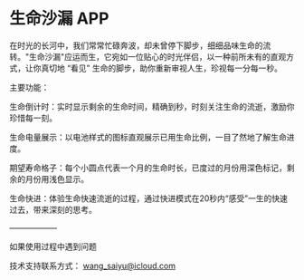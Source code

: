 # 生命沙漏 APP

在时光的长河中，我们常常忙碌奔波，却未曾停下脚步，细细品味生命的流转。"生命沙漏"应运而生，它宛如一位贴心的时光伴侣，以一种前所未有的直观方式，让你真切地 “看见” 生命的脚步，助你重新审视人生，珍视每一分每一秒。

主要功能：

生命倒计时：实时显示剩余的生命时间，精确到秒，时刻关注生命的流逝，激励你珍惜每一刻。

生命电量展示：以电池样式的图标直观展示已用生命比例，一目了然地了解生命进度。

期望寿命格子：每个小圆点代表一个月的生命时长，已度过的月份用深色标记，剩余的月份用浅色显示。  

生命快进：体验生命快速流逝的过程，通过快进模式在20秒内“感受”一生的快速过去，带来深刻的思考。

——————

如果使用过程中遇到问题

技术支持联系方式： wang_saiyu@icloud.com
